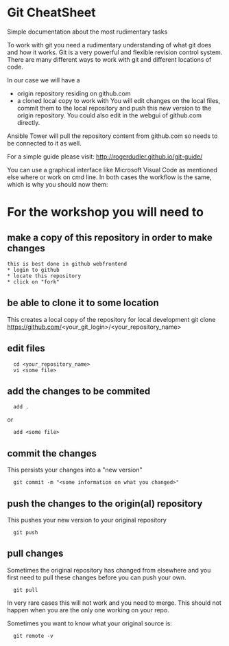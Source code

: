 # Git CheatSheet

Simple documentation about the most rudimentary tasks

To work with git you need a rudimentary understanding of what git does and how it works.
Git is a very powerful and flexible revision control system. There are many different ways to work with git and different locations of code.

In our case we will have a
* origin repository residing on github.com
* a cloned local copy to work with
You will edit changes on the local files, commit them to the local repository and push this new version to the origin repository.
You could also edit in the webgui of github.com directly.

Ansible Tower will pull the repository content from github.com so needs to be connected to it as well. 

For a simple guide please visit: http://rogerdudler.github.io/git-guide/

You can use a graphical interface like Microsoft Visual Code as mentioned else where or work on cmd line. In both cases the workflow is the same, which is why you should now them:

# For the workshop you will need to 

## make a copy of this repository in order to make changes
	this is best done in github webfrontend
	* login to github
	* locate this repository
	* click on "fork" 

## be able to clone it to some location 
  This creates a local copy of the repository for local development
  git clone https://github.com/<your_git_login>/<your_repository_name>

## edit files
```
  cd <your_repository_name>
  vi <some file>
```

## add the changes to be commited
```
  add .
```
  or
```
  add <some file>
```

## commit the changes
  This persists your changes into a "new version"
```
  git commit -m "<some information on what you changed>"
```

## push the changes to the origin(al) repository
  This pushes your new version to your original repository
```
  git push
```

## pull changes 
  Sometimes the original repository has changed from elsewhere and you first need to pull these changes before you can push your own.
```
  git pull
```

  In very rare cases this will not work and you need to merge. This should not happen when you are the only one working on your repo.

  Sometimes you want to know what your original source is:
```
  git remote -v
```

